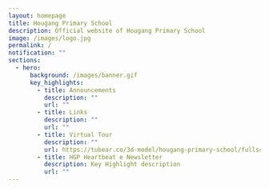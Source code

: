 ```yaml
---
layout: homepage
title: Hougang Primary School
description: Official website of Hougang Primary School
image: /images/logo.jpg
permalink: /
notification: ""
sections:
  - hero:
      background: /images/banner.gif
      key_highlights:
        - title: Announcements
          description: ""
          url: ""
        - title: Links
          description: ""
          url: ""
        - title: Virtual Tour
          description: ""
          url: https://tubear.co/3d-model/hougang-primary-school/fullscreen/
        - title: HGP Heartbeat e Newsletter
          description: Key Highlight description
          url: ""
---
```

